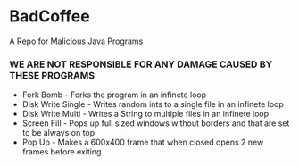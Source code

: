 # BadCoffee
A Repo for Malicious Java Programs

### WE ARE NOT RESPONSIBLE FOR ANY DAMAGE CAUSED BY THESE PROGRAMS

* Fork Bomb - Forks the program in an infinete loop
* Disk Write Single - Writes random ints to a single file in an infinete loop 
* Disk Write Multi -  Writes a String to multiple files in an infinete loop
* Screen Fill - Pops up full sized windows without borders and that are set to be always on top
* Pop Up - Makes a 600x400 frame that when closed opens 2 new frames before exiting
